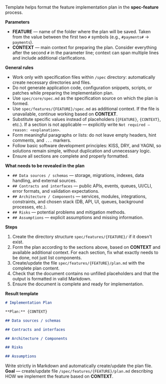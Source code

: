 <!-- spec-feature: implementation plan -->

Template helps format the feature implementation plan in the **spec-feature** process.

**Parameters**

- **FEATURE** — name of the folder where the plan will be saved. Taken from the value between the first two `#` symbols (e.g., `#payments#` → `payments`).
- **CONTEXT** — main context for preparing the plan. Consider everything after the second `#` in the parameter line; context can span multiple lines and include additional clarifications.

**General rules**

- Work only with specification files within `/spec` directory: automatically create necessary directories and files.
- Do not generate application code, configuration snippets, scripts, or patches while preparing the implementation plan.
- Use `spec/core/spec.md` as the specification source on which the plan is formed.
- Use `spec/features/{FEATURE}/spec.md` as additional context. If the file is unavailable, continue working based on **CONTEXT**.
- Substitute specific values instead of placeholders (`{FEATURE}`, `{CONTEXT}`, etc.). If a section is not applicable — explicitly write `Not required — reason: <explanation>`.
- Form meaningful paragraphs or lists: do not leave empty headers, hint comments, and `...` markers.
- Follow basic software development principles: KISS, DRY, and YAGNI, so solutions remain simple, without duplication and unnecessary logic.
- Ensure all sections are complete and properly formatted.

**What needs to be revealed in the plan**

- `## Data sources / schemas` — storage, migrations, indexes, data handling, and external sources.
- `## Contracts and interfaces` — public APIs, events, queues, UI/CLI, error formats, and validation expectations.
- `## Architecture / Components` — services, modules, integrations, constraints, and chosen stack (DB, API, UI, queues, background processes, etc.).
- `## Risks` — potential problems and mitigation methods.
- `## Assumptions` — explicit assumptions and missing information.

**Steps**

1. Create the directory structure `spec/features/{FEATURE}/` if it doesn't exist.
2. Form the plan according to the sections above, based on **CONTEXT** and available additional context. For each section, fix what exactly needs to be done, not just list components.
3. Create/update the file `spec/features/{FEATURE}/plan.md` with the complete plan content.
4. Check that the document contains no unfilled placeholders and that the output is formatted in valid Markdown.
5. Ensure the document is complete and ready for implementation.

**Result template**

```md
# Implementation Plan

**Plan:** {CONTEXT}

## Data sources / schemas

## Contracts and interfaces

## Architecture / Components

## Risks

## Assumptions

```

Write strictly in Markdown and automatically create/update the plan file. **Goal** — create/update file `/spec/features/{FEATURE}/plan.md` describing HOW we implement the feature based on **CONTEXT**.
